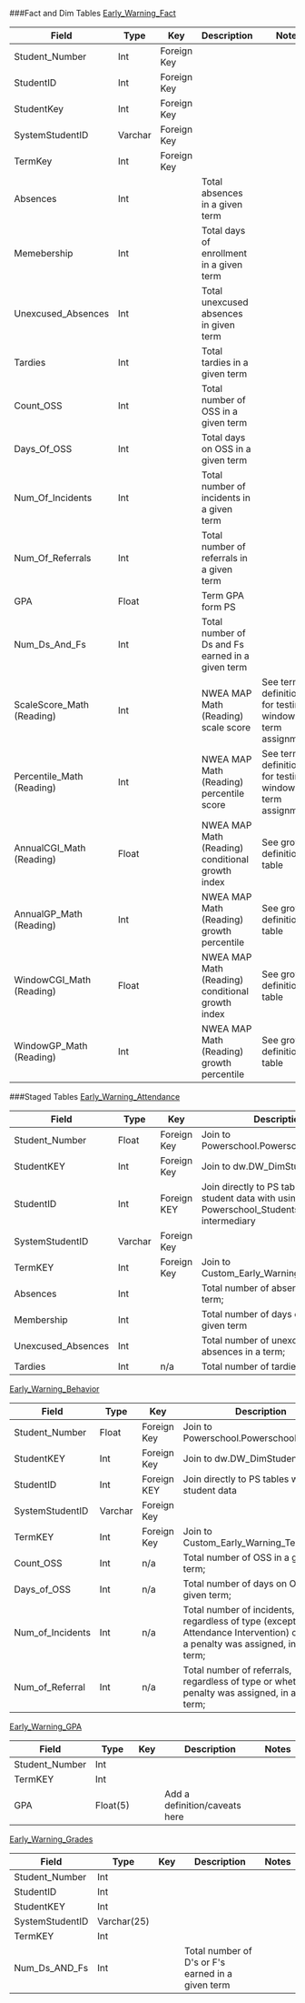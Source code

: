 ###Fact and Dim Tables
[Early_Warning_Fact](https://github.com/LarryKDC/Early-Warning-System/blob/master/Early_Warning_Fact.sql)

| Field                     | Type    | Key         | Description                                      | Notes                                                       |
|---------------------------|---------|-------------|--------------------------------------------------|-------------------------------------------------------------|
| Student_Number            | Int     | Foreign Key |                                                  |                                                             |
| StudentID                 | Int     | Foreign Key |                                                  |                                                             |
| StudentKey                | Int     | Foreign Key |                                                  |                                                             |
| SystemStudentID           | Varchar | Foreign Key |                                                  |                                                             |
| TermKey                   | Int     | Foreign Key |                                                  |                                                             |
| Absences                  | Int     |             | Total absences in a given term                   |                                                             |
| Memebership               | Int     |             | Total days of enrollment in a given term         |                                                             |
| Unexcused_Absences        | Int     |             | Total unexcused absences in given term           |                                                             |
| Tardies                   | Int     |             | Total tardies in a given term                    |                                                             |
| Count_OSS                 | Int     |             | Total number of OSS in a given term              |                                                             |
| Days_Of_OSS               | Int     |             | Total days on OSS in a given term                |                                                             |
| Num_Of_Incidents          | Int     |             | Total number of incidents in a given term        |                                                             |
| Num_Of_Referrals          | Int     |             | Total number of referrals in a given term        |                                                             |
| GPA                       | Float   |             | Term GPA form PS                                 |                                                             |
| Num_Ds_And_Fs             | Int     |             | Total number of Ds and Fs earned in a given term |                                                             |
| ScaleScore_Math (Reading) | Int     |             | NWEA MAP Math (Reading) scale score              | See term definitions for testing window to term assignments |
| Percentile_Math (Reading) | Int     |             | NWEA MAP Math (Reading) percentile score         | See term definitions for testing window to term assignments |
| AnnualCGI_Math (Reading)  | Float   |             | NWEA MAP Math (Reading) conditional growth index | See growth definitions table                                |
| AnnualGP_Math (Reading)   | Int     |             | NWEA MAP Math (Reading) growth percentile        | See growth definitions table                                |
| WindowCGI_Math (Reading)  | Float   |             | NWEA MAP Math (Reading) conditional growth index | See growth definitions table                                |
| WindowGP_Math (Reading)   | Int     |             | NWEA MAP Math (Reading) growth percentile        | See growth definitions table                                |

###Staged Tables
[Early_Warning_Attendance](https://github.com/LarryKDC/Early-Warning-System/blob/master/Staged-Tables/Early_Warning_Attendance.sql)

| Field           | Type    | Key         | Description                                  | Notes |
|-----------------|---------|-------------|----------------------------------------------|-------|
|Student_Number   | Float   | Foreign Key | Join to Powerschool.Powerschool_Students     |       | 
|StudentKEY       | Int     | Foreign Key | Join to dw.DW_DimStudent                     |       | 
|StudentID        | Int     | Foreign KEY | Join directly to PS tables with student data with using Powerschool_Students as                                                                                                 intermediary|
|SystemStudentID  | Varchar | Foreign Key |                                              |       |
|TermKEY          | Int     | Foreign Key | Join to Custom_Early_Warning_Terms;          |       |  
|Absences         | Int     |             | Total number of absences in a given term;    |       |
|Membership   	  | Int     |             | Total number of days enrolled in a given term|       |
|Unexcused_Absences| Int    |             | Total number of unexcused absences in a term;|       |
|Tardies 				  | Int     | n/a         | Total number of tardies in a term;					 |			 |

[Early_Warning_Behavior](https://github.com/LarryKDC/Early-Warning-System/blob/master/Staged-Tables/Early_Warning_Behavior.sql)

| Field            | Type    | Key         | Description                                                                                                                        | Notes |
|------------------|---------|-------------|------------------------------------------------------------------------------------------------------------------------------------|-------|
| Student_Number   | Float   | Foreign Key | Join to Powerschool.Powerschool_Students                                                                                           |       |
| StudentKEY       | Int     | Foreign Key | Join to dw.DW_DimStudent                                                                                                           |       |
| StudentID        | Int     | Foreign KEY | Join directly to PS tables with student data                                                                                       |       |
| SystemStudentID  | Varchar | Foreign Key |                                                                                                                                    |       |
| TermKEY          | Int     | Foreign Key | Join to Custom_Early_Warning_Terms;                                                                                                |       |
| Count_OSS        | Int     | n/a         | Total number of OSS in a given term;                                                                                               |       |
| Days_of_OSS      | Int     | n/a         | Total number of days on OSS in a given term;                                                                                       |       |
| Num_of_Incidents | Int     | n/a         | Total number of incidents, regardless of type (except Attendance Intervention) or whether a penalty was assigned, in a given term; |       |
| Num_of_Referral  | Int     | n/a         | Total number of referrals, regardless of type or whether a penalty was assigned, in a given term;                                  |       |

[Early_Warning_GPA](https://github.com/LarryKDC/Early-Warning-System/blob/master/Staged-Tables/Early_Warning_GPA.sql)

| Field          | Type     | Key | Description                   | Notes |
|----------------|----------|-----|-------------------------------|-------|
| Student_Number | Int      |     |                               |       |
| TermKEY        | Int      |     |                               |       |
| GPA            | Float(5) |     | Add a definition/caveats here |       |

[Early_Warning_Grades](https://github.com/LarryKDC/Early-Warning-System/blob/master/Staged-Tables/Early_Warning_Grades.sql)

| Field           | Type        | Key | Description                                       | Notes |
|-----------------|-------------|-----|---------------------------------------------------|-------|
| Student_Number  | Int         |     |                                                   |       |
| StudentID       | Int         |     |                                                   |       |
| StudentKEY      | Int         |     |                                                   |       |
| SystemStudentID | Varchar(25) |     |                                                   |       |
| TermKEY         | Int         |     |                                                   |       |
| Num_Ds_AND_Fs   | Int         |     | Total number of D's or F's earned in a given term |       |
